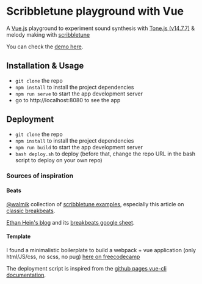 # Scribbletune playground with Vue

A [Vue.js](https://vuejs.org/) playground to experiment sound synthesis with [Tone.js (v14.7.7)](https://tonejs.github.io/docs/14.7.7/) & melody making with [scribbletune](https://scribbletune.com/)

You can check the [demo here](https://qchenevier.github.io/scribbletune-playground-vue/).

## Installation & Usage

- `git clone` the repo
- `npm install` to install the project dependencies
- `npm run serve` to start the app development server
- go to http://localhost:8080 to see the app

## Deployment

- `git clone` the repo
- `npm install` to install the project dependencies
- `npm run build` to start the app development server
- `bash deploy.sh` to deploy (before that, change the repo URL in the bash script to deploy on your own repo)

### Sources of inspiration

#### Beats

[@walmik](https://github.com/walmik) collection of [scribbletune examples](https://scribbletune.com/examples/), especially this article on [classic breakbeats](https://scribbletune.com/examples/breakbeats).

[Ethan Hein's blog](http://www.ethanhein.com/wp/) and its [breakbeats google sheet](https://docs.google.com/spreadsheets/d/19_3BxUMy3uy1Gb0V8Wc-TcG7q16Amfn6e8QVw4-HuD0/edit#gid=0).

#### Template

I found a minimalistic boilerplate to build a webpack + vue application (only html/JS/css, no scss, no pug) [here on freecodecamp](https://www.freecodecamp.org/news/how-to-create-a-vue-js-app-using-single-file-components-without-the-cli-7e73e5b8244f/)

The deployment script is inspired from the [github pages vue-cli documentation](https://cli.vuejs.org/guide/deployment.html#github-pages).
